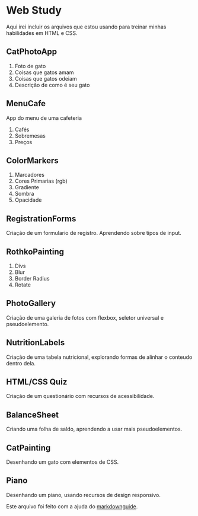 # Web Study

Aqui irei incluir os arquivos que estou usando para treinar minhas habilidades em HTML e CSS.

## CatPhotoApp

1. Foto de gato
2. Coisas que gatos amam
3. Coisas que gatos odeiam
4. Descrição de como é seu gato

## MenuCafe

App do menu de uma cafeteria

1. Cafés
2. Sobremesas
3. Preços

## ColorMarkers

1. Marcadores
2. Cores Primarias (rgb)
3. Gradiente
4. Sombra
5. Opacidade

## RegistrationForms

Criação de um formulario de registro. Aprendendo sobre tipos de input.

## RothkoPainting

1. Divs
2. Blur
3. Border Radius
4. Rotate

## PhotoGallery

Criação de uma galeria de fotos com flexbox, seletor universal e pseudoelemento.

## NutritionLabels

Criação de uma tabela nutricional, explorando formas de alinhar o conteudo dentro dela.

## HTML/CSS Quiz

Criação de um questionário com recursos de acessibilidade.

## BalanceSheet

Criando uma folha de saldo, aprendendo a usar mais pseudoelementos.

## CatPainting

Desenhando um gato com elementos de CSS.

## Piano

Desenhando um piano, usando recursos de design responsivo.


Este arquivo foi feito com a ajuda do [markdownguide](https://www.markdownguide.org/basic-syntax/#links).